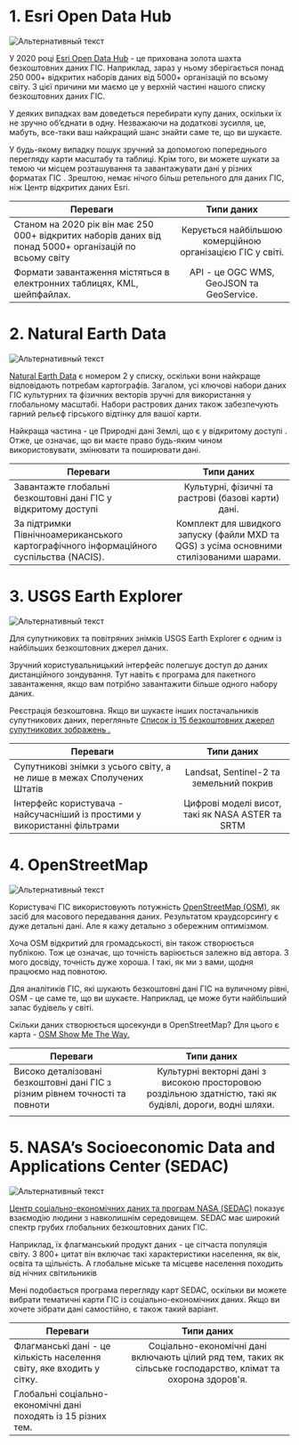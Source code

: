 # 1. Esri Open Data Hub #

![Альтернативный текст](https://gisgeography.com/wp-content/uploads/2014/08/esri-arcgis-open-data-678x257.png)

У 2020 році [Esri Open Data Hub](https://hub.arcgis.com/search) - це прихована золота шахта безкоштовних даних ГІС. Наприклад, зараз у ньому зберігається понад 250 000+ відкритих наборів даних від 5000+ організацій по всьому світу. З цієї причини ми маємо це у верхній частині нашого списку безкоштовних даних ГІС.

У деяких випадках вам доведеться перебирати купу даних, оскільки їх не зручно об’єднати в одну. Незважаючи на додаткові зусилля, це, мабуть, все-таки ваш найкращий шанс знайти саме те, що ви шукаєте.

У будь-якому випадку пошук зручний за допомогою попереднього перегляду карти масштабу та таблиці. Крім того, ви можете шукати за темою чи місцем розташування та завантажувати дані у різних форматах ГІС . Зрештою, немає нічого більш ретельного для даних ГІС, ніж Центр відкритих даних Esri.


| Переваги      | Типи даних         |
| ------------- |:------------------:|
| Станом на 2020 рік він має 250 000+ відкритих наборів даних від понад 5000+ організацій по всьому світу    | Керується найбільшою комерційною організацією ГІС у світі.   |
| Формати завантаження містяться в електронних таблицях, KML, шейпфайлах.    | API - це OGC WMS, GeoJSON та GeoService. |

# 2. Natural Earth Data #

![Альтернативный текст](https://gisgeography.com/wp-content/uploads/2014/08/Natural-Earth-website-data-678x226.png)

[Natural Earth Data](http://www.naturalearthdata.com/downloads/) є номером 2 у списку, оскільки вони найкраще відповідають потребам картографів. Загалом, усі ключові набори даних ГІС культурних та фізичних векторів зручні для використання у глобальному масштабі. Набори растрових даних також забезпечують гарний рельєф гірського відтінку для вашої карти.

Найкраща частина - це Природні дані Землі, що є у відкритому доступі . Отже, це означає, що ви маєте право будь-яким чином використовувати, змінювати та поширювати дані.

| Переваги      | Типи даних         |
| ------------- |:------------------:|
|Завантажте глобальні безкоштовні дані ГІС у відкритому доступі |  Культурні, фізичні та растрові (базові карти) дані. |
|За підтримки Північноамериканського картографічного інформаційного суспільства (NACIS).| Комплект для швидкого запуску (файли MXD та QGS) з усіма основними стилізованими шарами.|

# 3. USGS Earth Explorer #

![Альтернативный текст](https://gisgeography.com/wp-content/uploads/2014/08/USGS-Earth-Explorer-Data-678x226.png)

Для супутникових та повітряних знімків USGS Earth Explorer є одним із найбільших безкоштовних джерел даних.

Зручний користувальницький інтерфейс полегшує доступ до даних дистанційного зондування. Тут навіть є програма для пакетного завантаження, якщо вам потрібно завантажити більше одного набору даних.

Реєстрація безкоштовна. Якщо ви шукаєте інших постачальників супутникових даних, перегляньте [Список із 15 безкоштовних джерел супутникових зображень .](посилання)

| Переваги      | Типи даних         |
| ------------- |:------------------:|
|Супутникові знімки з усього світу, а не лише в межах Сполучених Штатів |  Landsat, Sentinel-2 та земельний покрив |
|Інтерфейс користувача - найсучасніший із простими у використанні фільтрами| Цифрові моделі висот, такі як NASA ASTER та SRTM|


# 4. OpenStreetMap #

![Альтернативный текст](https://gisgeography.com/wp-content/uploads/2014/08/openstreetmap-screnshot-678x218.png)

Користувачі ГІС використовують потужність [OpenStreetMap (OSM)](https://www.openstreetmap.org/#map=6/48.537/31.168), як засіб для масового передавання даних. Результатом краудсорсингу є дуже детальні дані. Але я кажу детально з обережним оптимізмом.

Хоча OSM відкритий для громадськості, він також створюється публікою. Тож це означає, що точність варіюється залежно від автора. З мого досвіду, точність дуже хороша. І такі, як ми з вами, щодня працюємо над повнотою.

Для аналітиків ГІС, які шукають безкоштовні дані ГІС на вуличному рівні, OSM - це саме те, що ви шукаєте. Наприклад, це може бути найбільший запас будівель у світі.

Скільки даних створюється щосекунди в OpenStreetMap? Для цього є карта - [OSM Show Me The Way.](http://osmlab.github.io/show-me-the-way/)

| Переваги      | Типи даних         |
| ------------- |:------------------:|
|Високо деталізовані безкоштовні дані ГІС з різним рівнем точності та повноти |  Культурні векторні дані з високою просторовою роздільною здатністю, такі як будівлі, дороги, водні шляхи. |
|     |    |


# 5. NASA’s Socioeconomic Data and Applications Center (SEDAC) #

![Альтернативный текст](https://gisgeography.com/wp-content/uploads/2014/08/NASA-SEDAC-678x226.png)

[Центр соціально-економічних даних та програм NASA (SEDAC)](https://sedac.ciesin.columbia.edu/) показує взаємодію людини з навколишнім середовищем. SEDAC має широкий спектр грубих глобальних безкоштовних даних ГІС.

Наприклад, їх флагманський продукт даних - це сітчаста популяція світу. З 800+ цитат він включає такі характеристики населення, як вік, освіта та щільність. А глобальне міське та місцеве населення походить від нічних світильників

Мені подобається програма перегляду карт SEDAC, оскільки ви можете вибрати тематичні карти ГІС із соціально-економічних даних. Якщо ви хочете зібрати дані самостійно, є також такий варіант.

| Переваги      | Типи даних         |
| ------------- |:------------------:|
|Флагманські дані - це кількість населення світу, яке входить у сітку. |  Соціально-економічні дані включають цілий ряд тем, таких як сільське господарство, клімат та охорона здоров'я. |
| Глобальні соціально-економічні дані походять із 15 різних тем. |    |
